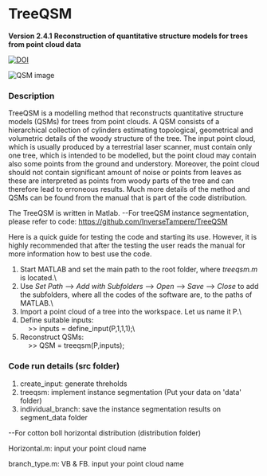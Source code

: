 # TreeQSM

**Version 2.4.1**
**Reconstruction of quantitative structure models for trees from point cloud data**

[![DOI](https://zenodo.org/badge/100592530.svg)](https://zenodo.org/badge/latestdoi/100592530)

![QSM image](https://github.com/InverseTampere/TreeQSM/blob/master/Manual/fig_point_cloud_qsm.png)


### Description

TreeQSM is a modelling method that reconstructs quantitative structure models (QSMs) for trees from point clouds. A QSM consists of a hierarchical collection of cylinders estimating topological, geometrical and volumetric details of the woody structure of the tree. The input point cloud, which is usually produced by a terrestrial laser scanner, must contain only one tree, which is intended to be modelled, but the point cloud may contain also some points from the ground and understory. Moreover, the point cloud should not contain significant amount of noise or points from leaves as these are interpreted as points from woody parts of the tree and can therefore lead to erroneous results. Much more details of the method and QSMs can be found from the manual that is part of the code distribution.

The TreeQSM is written in Matlab.
 --For treeQSM instance segmentation, please refer to code: https://github.com/InverseTampere/TreeQSM

Here is a quick guide for testing the code and starting its use. However, it is highly recommended that after the testing the user reads the manual for more information how to best use the code.  

1) Start MATLAB and set the main path to the root folder, where _treeqsm.m_ is located.\
2) Use _Set Path_ --> _Add with Subfolders_ --> _Open_ --> _Save_ --> _Close_ to add the subfolders, where all the codes of the software are, to the paths of MATLAB.\
3) Import a point cloud of a tree into the workspace. Let us name it P.\
4) Define suitable inputs:\
  &nbsp; &nbsp; >> inputs = define_input(P,1,1,1);\
5) Reconstruct QSMs:\
  &nbsp; &nbsp; >> QSM = treeqsm(P,inputs);

### Code run details (src folder)
1) create_input: generate threholds
2) treeqsm: implement instance segmentation (Put your data on 'data' folder)
3) individual_branch: save the instance segmentation results on segment_data folder

--For cotton boll horizontal distribution (distribution folder)

Horizontal.m: input your point cloud name

branch_type.m: VB & FB. input your point cloud name
